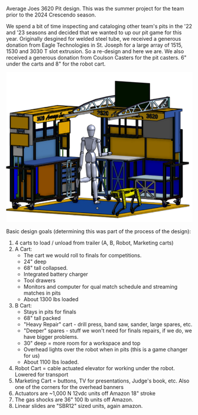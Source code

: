 Average Joes 3620 Pit design.
This was the summer project for the team prior to the 2024 Crescendo season. 

We spend a bit of time inspecting and cataloging other team's pits in the '22 and '23 seasons and decided that we wanted to up our pit game for this year. Originally desgined for welded steel tube, we received a generous donation from Eagle Technologies in St. Joseph for a large array of 1515, 1530 and 3030 T slot extrusion. So a re-design and here we are. We also received a generous donation from Coulson Casters for the pit casters. 6" under the carts and 8" for the robot cart. 

![alt text](https://github.com/Sands45/Average-Joes-3620-FRC/blob/4107d8bb8dc9ae7539f547a06ec70503a6269353/Average%20Pit.png)

Basic design goals (determining this was part of the process of the design):
1) 4 carts to load / unload from trailer (A, B, Robot, Marketing carts)
2) A Cart:
   * The cart we would roll to finals for competitions.
   * 24" deep
   * 68" tall collapsed.
   * Integrated battery charger
   * Tool drawers
   * Monitors and computer for qual match schedule and streaming matches in pits
   * About 1300 lbs loaded
4) B Cart:
   * Stays in pits for finals
   * 68" tall packed
   * "Heavy Repair" cart - drill press, band saw, sander, large spares, etc.
   * "Deeper" spares - stuff we won't need for finals repairs, if we do, we have bigger problems.
   * 30" deep = more room for a workspace and top
   * Overhead lights over the robot when in pits (this is a game changer for us)
   * About 1100 lbs loaded.
6) Robot Cart = cable actuated elevator for working under the robot. Lowered for transport
7) Marketing Cart = buttons, TV for presentations, Judge's book, etc. Also one of the corners for the overhead banners
8) Actuators are ~1,000 N 12vdc units off Amazon 18" stroke
9) The gas shocks are 36" 100 lb units off Amazon.
10) Linear slides are "SBR12" sized units, again amazon.
